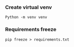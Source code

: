### Create virtual venv

    Python -m venv venv

### Requirements freeze

    pip freeze > requirements.txt

